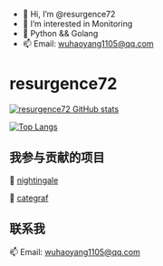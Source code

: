 - 👋 Hi, I’m @resurgence72
- 👀 I’m interested in Monitoring
- 🌱 Python && Golang
- 📫 Email: wuhaoyang1105@qq.com

# resurgence72

[![resurgence72 GitHub stats](https://github-readme-stats.vercel.app/api?username=resurgence72&count_private=true&show_icons=true&theme=tokyonight&include_all_commits)](https://github.com/anuraghazra/github-readme-stats)

[![Top Langs](https://github-readme-stats.vercel.app/api/top-langs/?username=resurgence72&layout=compact)](https://github.com/anuraghazra/github-readme-stats)

## 我参与贡献的项目

🌱  [nightingale](https://github.com/ccfos/nightingale)

🌱  [categraf](https://github.com/flashcatcloud/categraf)

## 联系我

 📫  Email: wuhaoyang1105@qq.com
